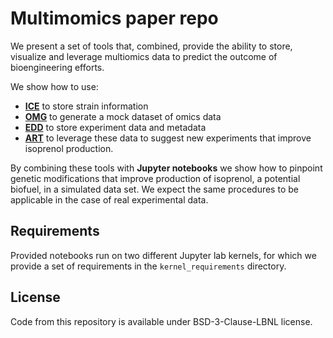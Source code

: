 # Multimomics paper repo


We present a set of tools that, combined, provide the ability to store, visualize and leverage multiomics data to predict the outcome of bioengineering efforts. 

We show how to use: 
- [**ICE**](https://github.com/JBEI/ice) to store strain information
- [**OMG**](https://github.com/JBEI/OMG) to generate a mock dataset of omics data  
- [**EDD**](https://github.com/JBEI/EDD) to store experiment data and metadata
- [**ART**](https://github.com/JBEI/ART) to leverage these data to suggest new experiments that improve isoprenol production. 

By combining these tools with **Jupyter notebooks** we show how to pinpoint genetic modifications that improve production of  isoprenol, a potential biofuel, in a simulated data set. We expect the same procedures to be applicable in the case of real experimental data. 


## Requirements

Provided notebooks run on two different Jupyter lab kernels, for which we provide a set of requirements in the `kernel_requirements` directory.


## License

Code from this repository is available under BSD-3-Clause-LBNL license.
